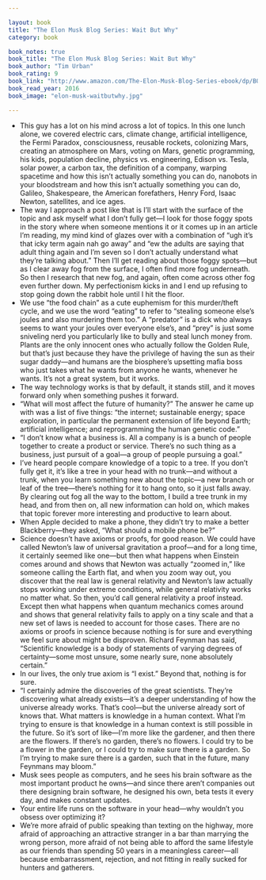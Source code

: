 ```yaml
---

layout: book
title: "The Elon Musk Blog Series: Wait But Why"
category: book

book_notes: true
book_title: "The Elon Musk Blog Series: Wait But Why"
book_author: "Tim Urban"
book_rating: 9
book_link: "http://www.amazon.com/The-Elon-Musk-Blog-Series-ebook/dp/B01CF5FY4E"
book_read_year: 2016
book_image: "elon-musk-waitbutwhy.jpg"

---
```


- This guy has a lot on his mind across a lot of topics. In this one lunch alone, we covered electric cars, climate change, artificial intelligence, the Fermi Paradox, consciousness, reusable rockets, colonizing Mars, creating an atmosphere on Mars, voting on Mars, genetic programming, his kids, population decline, physics vs. engineering, Edison vs. Tesla, solar power, a carbon tax, the definition of a company, warping spacetime and how this isn’t actually something you can do, nanobots in your bloodstream and how this isn’t actually something you can do, Galileo, Shakespeare, the American forefathers, Henry Ford, Isaac Newton, satellites, and ice ages.
- The way I approach a post like that is I’ll start with the surface of the topic and ask myself what I don’t fully get—I look for those foggy spots in the story where when someone mentions it or it comes up in an article I’m reading, my mind kind of glazes over with a combination of “ugh it’s that icky term again nah go away” and “ew the adults are saying that adult thing again and I’m seven so I don’t actually understand what they’re talking about.” Then I’ll get reading about those foggy spots—but as I clear away fog from the surface, I often find more fog underneath. So then I research that new fog, and again, often come across other fog even further down. My perfectionism kicks in and I end up refusing to stop going down the rabbit hole until I hit the floor.
- We use “the food chain” as a cute euphemism for this murder/theft cycle, and we use the word “eating” to refer to “stealing someone else’s joules and also murdering them too.” A “predator” is a dick who always seems to want your joules over everyone else’s, and “prey” is just some sniveling nerd you particularly like to bully and steal lunch money from. Plants are the only innocent ones who actually follow the Golden Rule, but that’s just because they have the privilege of having the sun as their sugar daddy—and humans are the biosphere’s upsetting mafia boss who just takes what he wants from anyone he wants, whenever he wants. It’s not a great system, but it works.
- The way technology works is that by default, it stands still, and it moves forward only when something pushes it forward.
- “What will most affect the future of humanity?” The answer he came up with was a list of five things: “the internet; sustainable energy; space exploration, in particular the permanent extension of life beyond Earth; artificial intelligence; and reprogramming the human genetic code.”
- “I don’t know what a business is. All a company is is a bunch of people together to create a product or service. There’s no such thing as a business, just pursuit of a goal—a group of people pursuing a goal.” 
- I’ve heard people compare knowledge of a topic to a tree. If you don’t fully get it, it’s like a tree in your head with no trunk—and without a trunk, when you learn something new about the topic—a new branch or leaf of the tree—there’s nothing for it to hang onto, so it just falls away. By clearing out fog all the way to the bottom, I build a tree trunk in my head, and from then on, all new information can hold on, which makes that topic forever more interesting and productive to learn about.
- When Apple decided to make a phone, they didn’t try to make a better Blackberry—they asked, “What should a mobile phone be?”
- Science doesn’t have axioms or proofs, for good reason. We could have called Newton’s law of universal gravitation a proof—and for a long time, it certainly seemed like one—but then what happens when Einstein comes around and shows that Newton was actually “zoomed in,” like someone calling the Earth flat, and when you zoom way out, you discover that the real law is general relativity and Newton’s law actually stops working under extreme conditions, while general relativity works no matter what. So then, you’d call general relativity a proof instead. Except then what happens when quantum mechanics comes around and shows that general relativity fails to apply on a tiny scale and that a new set of laws is needed to account for those cases. There are no axioms or proofs in science because nothing is for sure and everything we feel sure about might be disproven. Richard Feynman has said, “Scientific knowledge is a body of statements of varying degrees of certainty—some most unsure, some nearly sure, none absolutely certain.”
- In our lives, the only true axiom is “I exist.” Beyond that, nothing is for sure.
- “I certainly admire the discoveries of the great scientists. They’re discovering what already exists—it’s a deeper understanding of how the universe already works. That’s cool—but the universe already sort of knows that. What matters is knowledge in a human context. What I’m trying to ensure is that knowledge in a human context is still possible in the future. So it’s sort of like—I’m more like the gardener, and then there are the flowers. If there’s no garden, there’s no flowers. I could try to be a flower in the garden, or I could try to make sure there is a garden. So I’m trying to make sure there is a garden, such that in the future, many Feynmans may bloom.”
- Musk sees people as computers, and he sees his brain software as the most important product he owns—and since there aren’t companies out there designing brain software, he designed his own, beta tests it every day, and makes constant updates.
- Your entire life runs on the software in your head—why wouldn’t you obsess over optimizing it?
- We’re more afraid of public speaking than texting on the highway, more afraid of approaching an attractive stranger in a bar than marrying the wrong person, more afraid of not being able to afford the same lifestyle as our friends than spending 50 years in a meaningless career—all because embarrassment, rejection, and not fitting in really sucked for hunters and gatherers.